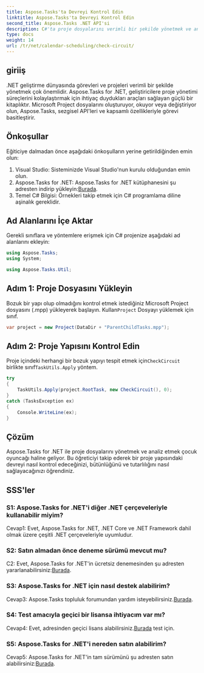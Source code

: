 ```yaml
---
title: Aspose.Tasks'ta Devreyi Kontrol Edin
linktitle: Aspose.Tasks'ta Devreyi Kontrol Edin
second_title: Aspose.Tasks .NET API'si
description: C#'ta proje dosyalarını verimli bir şekilde yönetmek ve analiz etmek için Aspose.Tasks for .NET'i nasıl kullanacağınızı öğrenin.
type: docs
weight: 14
url: /tr/net/calendar-scheduling/check-circuit/
---
```

## giriiş

.NET geliştirme dünyasında görevleri ve projeleri verimli bir şekilde yönetmek çok önemlidir. Aspose.Tasks for .NET, geliştiricilere proje yönetimi süreçlerini kolaylaştırmak için ihtiyaç duydukları araçları sağlayan güçlü bir kitaplıktır. Microsoft Project dosyalarını oluşturuyor, okuyor veya değiştiriyor olun, Aspose.Tasks, sezgisel API'leri ve kapsamlı özellikleriyle görevi basitleştirir.

## Önkoşullar

Eğiticiye dalmadan önce aşağıdaki önkoşulların yerine getirildiğinden emin olun:

1. Visual Studio: Sisteminizde Visual Studio'nun kurulu olduğundan emin olun.
2.  Aspose.Tasks for .NET: Aspose.Tasks for .NET kütüphanesini şu adresten indirip yükleyin:[Burada](https://releases.aspose.com/tasks/net/).
3. Temel C# Bilgisi: Örnekleri takip etmek için C# programlama diline aşinalık gereklidir.

## Ad Alanlarını İçe Aktar

Gerekli sınıflara ve yöntemlere erişmek için C# projenize aşağıdaki ad alanlarını ekleyin:

```csharp
using Aspose.Tasks;
using System;

using Aspose.Tasks.Util;

```

## Adım 1: Proje Dosyasını Yükleyin

 Bozuk bir yapı olup olmadığını kontrol etmek istediğiniz Microsoft Project dosyasını (.mpp) yükleyerek başlayın. Kullan`Project` Dosyayı yüklemek için sınıf.

```csharp
var project = new Project(DataDir + "ParentChildTasks.mpp");
```

## Adım 2: Proje Yapısını Kontrol Edin

 Proje içindeki herhangi bir bozuk yapıyı tespit etmek için`CheckCircuit` birlikte sınıf`TaskUtils.Apply` yöntem.

```csharp
try
{
    TaskUtils.Apply(project.RootTask, new CheckCircuit(), 0);
}
catch (TasksException ex)
{
    Console.WriteLine(ex);
}
```

## Çözüm

Aspose.Tasks for .NET ile proje dosyalarını yönetmek ve analiz etmek çocuk oyuncağı haline geliyor. Bu öğreticiyi takip ederek bir proje yapısındaki devreyi nasıl kontrol edeceğinizi, bütünlüğünü ve tutarlılığını nasıl sağlayacağınızı öğrendiniz.

## SSS'ler

### S1: Aspose.Tasks for .NET'i diğer .NET çerçeveleriyle kullanabilir miyim?

Cevap1: Evet, Aspose.Tasks for .NET, .NET Core ve .NET Framework dahil olmak üzere çeşitli .NET çerçeveleriyle uyumludur.

### S2: Satın almadan önce deneme sürümü mevcut mu?

 C2: Evet, Aspose.Tasks for .NET'in ücretsiz denemesinden şu adresten yararlanabilirsiniz:[Burada](https://releases.aspose.com/).

### S3: Aspose.Tasks for .NET için nasıl destek alabilirim?

Cevap3: Aspose.Tasks topluluk forumundan yardım isteyebilirsiniz.[Burada](https://forum.aspose.com/c/tasks/15).

### S4: Test amacıyla geçici bir lisansa ihtiyacım var mı?

 Cevap4: Evet, adresinden geçici lisans alabilirsiniz.[Burada](https://purchase.aspose.com/temporary-license/) test için.

### S5: Aspose.Tasks for .NET'i nereden satın alabilirim?

 Cevap5: Aspose.Tasks for .NET'in tam sürümünü şu adresten satın alabilirsiniz:[Burada](https://purchase.aspose.com/buy).